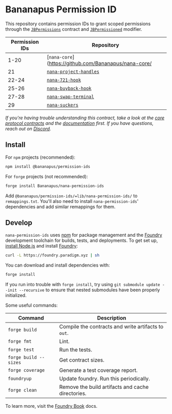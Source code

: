 # Bananapus Permission ID

This repository contains permission IDs to grant scoped permissions through the [`JBPermissions`](https://github.com/Bananapus/nana-core/blob/main/src/JBPermissions.sol) contract and [`JBPermissioned`](https://github.com/Bananapus/nana-core/blob/main/src/abstract/JBPermissioned.sol) modifier.

| Permission IDs | Repository                                                                  |
| -------------- | --------------------------------------------------------------------------- |
| 1-20           | [`nana-core`](https://github.com/Bananapus/nana-core/                       |
| 21             | [`nana-project-handles`](https://github.com/Bananapus/nana-project-handles) |
| 22-24          | [`nana-721-hook`](https://github.com/Bananapus/nana-721-hook)               |
| 25-26          | [`nana-buyback-hook`](https://github.com/Bananapus/nana-buyback-hook)       |
| 27-28          | [`nana-swap-terminal`](https://github.com/Bananapus/nana-swap-terminal)     |
| 29             | [`nana-suckers`](https://github.com/Bananapus/nana-suckers)                 |

_If you're having trouble understanding this contract, take a look at the [core protocol contracts](https://github.com/Bananapus/nana-core) and the [documentation](https://docs.juicebox.money/) first. If you have questions, reach out on [Discord](https://discord.com/invite/ErQYmth4dS)._

## Install

For `npm` projects (recommended):

```bash
npm install @bananapus/permission-ids
```

For `forge` projects (not recommended):

```bash
forge install Bananapus/nana-permission-ids
```

Add `@bananapus/permission-ids/=lib/nana-permission-ids/` to `remappings.txt`. You'll also need to install `nana-permission-ids`' dependencies and add similar remappings for them.

## Develop

`nana-permission-ids` uses [npm](https://www.npmjs.com/) for package management and the [Foundry](https://github.com/foundry-rs/foundry) development toolchain for builds, tests, and deployments. To get set up, [install Node.js](https://nodejs.org/en/download) and install [Foundry](https://github.com/foundry-rs/foundry):

```bash
curl -L https://foundry.paradigm.xyz | sh
```

You can download and install dependencies with:

```bash
forge install
```

If you run into trouble with `forge install`, try using `git submodule update --init --recursive` to ensure that nested submodules have been properly initialized.

Some useful commands:

| Command               | Description                                         |
| --------------------- | --------------------------------------------------- |
| `forge build`         | Compile the contracts and write artifacts to `out`. |
| `forge fmt`           | Lint.                                               |
| `forge test`          | Run the tests.                                      |
| `forge build --sizes` | Get contract sizes.                                 |
| `forge coverage`      | Generate a test coverage report.                    |
| `foundryup`           | Update foundry. Run this periodically.              |
| `forge clean`         | Remove the build artifacts and cache directories.   |

To learn more, visit the [Foundry Book](https://book.getfoundry.sh/) docs.
